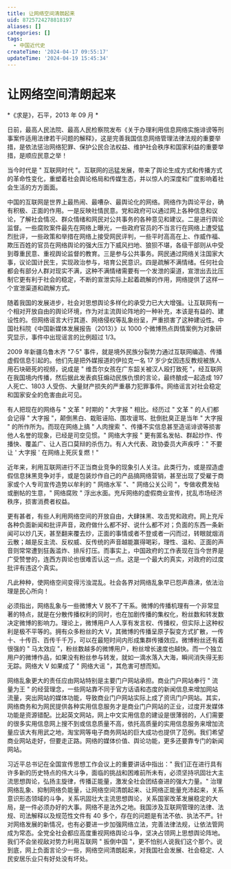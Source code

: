```yaml
---
title: 让网络空间清朗起来
uid: 8725724278818197
aliases: []
categories: []
tags:
  - 中国近代史
createTime: '2024-04-17 09:55:17'
updateTime: '2024-04-19 15:45:34'
---
```


# 让网络空间清朗起来

*《求是》，石平，2013 年 09 月 *

日前，最高人民法院、最高人民检察院发布《关于办理利用信息网络实施诽谤等刑事案件适用法律若干问题的解释》，这是完善我国信息网络管理法律法规的重要举措，是依法惩治网络犯罪、保护公民合法权益、维护社会秩序和国家利益的重要举措，是顺应民意之举！

当今时代是 " 互联网时代 "。互联网的迅猛发展，带来了舆论生成方式和传播方式的革命性变化，重塑着社会舆论格局和传媒生态，并以惊人的深度和广度影响着社会生活的方方面面。

中国的互联网是世界上最热闹、最嘈杂、最舆论化的网络。网络作为舆论平台，确有积极、正面的作用。一是反映社情民意。党和政府可以通过网上各种信息和议论，了解社会情况、群众情绪和网民对公共事务的各种意见和建议。二是进行舆论监督。一些腐败案件最先在网络上曝光，一些政府官员的不当言行在网络上遭受猛烈批评，一些政策和举措在网络上接受网民评判，一些平时高高在上、作威作福、欺压百姓的官员在网络舆论的强大压力下威风扫地、狼狈不堪，各级干部则从中受到尊重民意、重视舆论监督的教育。三是参与公共事务。网民通过网络关注国家大事，议论国计民生，实现政治参与，培育公民意识。四是疏解不满情绪。任何社会都会有部分人群对现实不满，这种不满情绪需要有一个发泄的渠道，宣泄出去比压制它更有利于社会的稳定，不断的宣泄实际上起着疏解的作用，网络提供了这样一个宣泄渠道和疏解方式。

随着我国的发展进步，社会对思想舆论多样化的承受力已大大增强。让互联网有一个相对开放自由的舆论环境，作为对主流舆论阵地的一种补充，本该是有益的、建设性的。但网络谣言大行其道、网络侵权等乱象纷呈，严重损害了这种建设性。中国社科院《中国新媒体发展报告（2013）》以 1000 个微博热点舆情案例为对象研究显示，事件中出现谣言的比例超过 1/3。

2009 年新疆乌鲁木齐 "7·5" 事件，就是境外民族分裂势力通过互联网编造、传播虚假信息引起的。他们先是把外媒报道的伊拉克一名 17 岁少女因违反教规被族人用石块砸死的视频，说成是 " 维吾尔女孩在广东韶关被汉人殴打致死 "，经互联网在我国境内传播，然后据此发表疯狂煽动民族仇恨的言论，最终酿成一起造成 197 人死亡、1803 人受伤、大量财产损失的严重暴力犯罪事件。网络谣言对社会稳定和国家安全的危害由此可见。

有人把现在的网络与 " 文革 " 时期的 " 大字报 " 相比。经历过 " 文革 " 的人们都会记得 " 大字报 "，颠倒黑白、栽赃诬陷、围攻谩骂、批倒批臭正是当年 " 大字报 " 的所作所为。而现在网络上搞 " 人肉搜索 "、传播不实信息甚至造谣诽谤等损害他人名誉的现象，已经是司空见惯。" 网络大字报 " 更有匿名发帖、群起炒作、传播快、覆盖广、让人百口莫辩的杀伤力。有人大代表、政协委员大声疾呼：" 不要让 ' 大字报 ' 在网络上死灰复燃！"

近年来，利用互联网进行不正当商业竞争的现象引人关注。此类行为，或是捏造虚假信息抹黑竞争对手，或是包装炒作自己的产品搞网络营销，甚至出现了受雇于商家或个人专司宣传造势以牟利的 " 网络水军 "、" 网络公关公司 "，专做收费发帖或删帖的生意，" 网络腐败 " 浮出水面。充斥网络的虚假商业宣传，扰乱市场经济秩序，损害消费者权益。

更有甚者，有些人利用网络空间的开放自由，大肆抹黑、攻击党和政府。网上充斥各种负面新闻和批评声音，政府做什么都不好、说什么都不对；负面的东西一条新闻可以炒几天，甚至翻来覆去炒，正面的事情或者不登或者一闪而过，转眼就烟消云散；越是反主流、反权威、反传统的声音越能赢得喝彩，理性、温和、正面的声音则常常遭到狂轰滥炸、排斥打压。而事实上，中国政府的工作表现在当今世界是广受赞誉的，连西方舆论也很难否认这一点。这是一个最大的真实，对政府的过度批评有违这个真实。

凡此种种，使网络空间变得污浊混乱。社会各界对网络乱象早已怨声鼎沸，依法治理是民心所向！

必须指出，网络乱象与一些微博大 V 脱不了干系。微博的传播机理有一个非常显著的特点，就是在分散传播权利的同时，也在加剧传播的集权化，粉丝数和转发数决定微博的影响力。理论上，微博用户人人享有发言权、传播权，但实际上这种权利是极不平等的。拥有众多粉丝的大 V，其微博的传播呈原子裂变方式扩散，一传十、十传百、百传千千万，可以在最短时间内形成集群传播效应。微博粉丝还有着很强的 " 马太效应 "，粉丝数越多的微博用户，粉丝增长速度也越快。而一个独立用户的微博作品，如果没有粉丝参与转发，就如一滴水落入大海，瞬间消失得无影无踪。网络大 V 如果成了 " 网络大谣 "，其危害可想而知。

网络乱象更大的责任应由网站特别是主要门户网站承担。商业门户网站奉行 " 流量为王 " 的经营理念，一些网站靠不同于官方话语和态度的新闻信息来增加网站流量，突出网站的媒体功能，导致商业门户网站实际上成了资讯门户网站。其实，网络商务和为网民提供各种实用信息服务才是商业门户网站的正业，过度开发媒体功能是资源错配。比起英文网站，网上中文实用信息的建设是很薄弱的，人们需要的很多实用信息网上搜不到或信息质量不高，依托高质量的实用信息服务来增加流量应该大有用武之地，淘宝网等电子商务网站的巨大成功也提供了范例。我们希望商业网站走好，但要走正路。网络的媒体价值、舆论功能，更多还要靠专门的新闻网站。

习近平总书记在全国宣传思想工作会议上的重要讲话中指出：" 我们正在进行具有许多新的历史特点的伟大斗争，面临的挑战和困难前所未有，必须坚持巩固壮大主流思想舆论，弘扬主旋律，传播正能量，激发全社会团结奋进的强大力量。" 治理网络乱象、抑制网络负能量，让网络空间清朗起来、让网络正能量充沛起来，关系意识形态领域的斗争，关系巩固壮大主流思想舆论，关系国家改革发展稳定的大局，是一件必须办好的大事。网络不是法外之地。我国涉及互联网管理的法律、法规、司法解释以及规范性文件有 40 多个，存在的问题是有法不依、执法不严。针对网络发展的新情况，也有必要进一步加强网络立法，完善法律法规，让依法管网成为常态。全党全社会都应高度重视网络舆论斗争，坚决占领网上思想舆论阵地。我们不会坐视敌对势力利用互联网 " 扳倒中国 "，更不怕别人说我们这个那个。说到底，网上负面言论少一些，网络空间清朗起来，对我国社会发展、社会稳定、人民安居乐业只有好处没有坏处。
